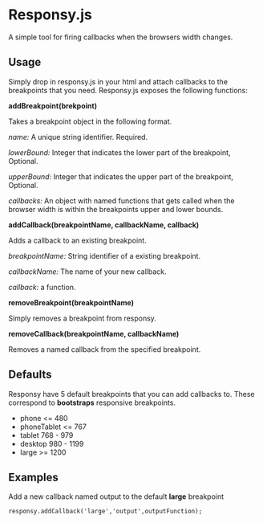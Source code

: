 Responsy.js
===========

A simple tool for firing callbacks when the browsers width changes.

Usage
-----------
Simply drop in responsy.js in your html and attach callbacks to the breakpoints that you need.
Responsy.js exposes the following functions:

**addBreakpoint(brekpoint)**

Takes a breakpoint object in the following format.

*name:* A unique string identifier. Required.

*lowerBound:* Integer that indicates the lower part of the breakpoint, Optional.

*upperBound:* Integer that indicates the upper part of the breakpoint, Optional.

*callbacks:* An object with named functions that gets called when the browser width is within the breakpoints upper and lower bounds.

**addCallback(breakpointName, callbackName, callback)**

Adds a callback to an existing breakpoint.

*breakpointName:* String identifier of a existing breakpoint.

*callbackName:* The name of your new callback.

*callback:* a function.

**removeBreakpoint(breakpointName)**

Simply removes a breakpoint from responsy.

**removeCallback(breakpointName, callbackName)**

Removes a named callback from the specified breakpoint.

Defaults
---------

Responsy have 5 default breakpoints that you can add callbacks to. These correspond to **bootstraps** responsive breakpoints.

* phone <= 480
* phoneTablet <= 767
* tablet 768 - 979
* desktop 980 - 1199
* large >= 1200

Examples
---------

Add a new callback named output to the default **large** breakpoint

`responsy.addCallback('large','output',outputFunction);`
